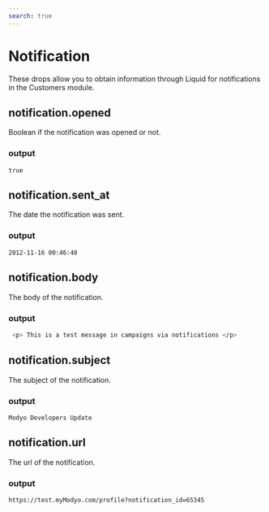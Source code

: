 ```yaml
---
search: true
---
```


# Notification

These drops allow you to obtain information through Liquid for notifications in the Customers module.

## notification.opened

Boolean if the notification was opened or not.

### output

```true```

## notification.sent_at

The date the notification was sent.

### output

```2012-11-16 00:46:40```

## notification.body

The body of the notification.

### output

```sh
 <p> This is a test message in campaigns via notifications </p> 
```

## notification.subject

The subject of the notification.

### output

```Modyo Developers Update```

## notification.url

The url of the notification.

### output

```https://test.myModyo.com/profile?notification_id=65345```


